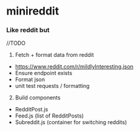 # minireddit
### Like reddit but
//TODO

1. Fetch + format data from reddit
  * https://www.reddit.com/r/mildlyInteresting.json
  * Ensure endpoint exists
  * Format json
  * unit test requests / formatting
2. Build components
  * RedditPost.js
  * Feed.js (list of RedditPosts)
  * Subreddit.js (container for switching reddits)
